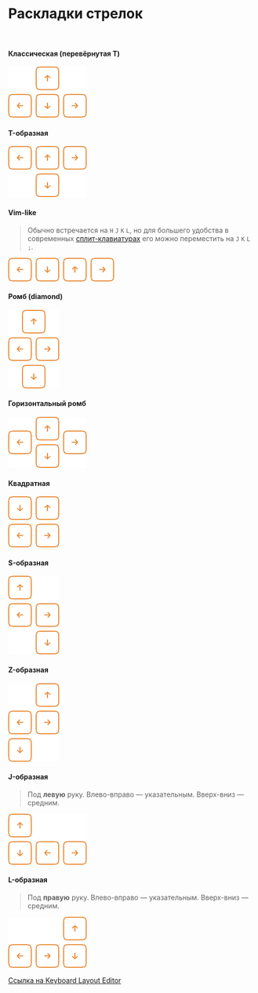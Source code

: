 # Раскладки стрелок

<br>

#### Классическая (перевёрнутая T)
![inverted-t](/assets/arrows/arrows--inverted-t.png)

#### T-образная
![t-shaped](/assets/arrows/arrows--t-shaped.png)

#### Vim-like

> Обычно встречается на `H` `J` `K` `L`, но для большего удобства
> в современных [сплит-клавиатурах](/dictionary/split.md) его можно переместить на `J` `K` `L` `;`.

![inverted-t](/assets/arrows/arrows--vim-like.png)

#### Ромб (diamond)
![diamond](/assets/arrows/arrows--diamond.png)

#### Горизонтальный ромб
![horizontal-diamond](/assets/arrows/arrows--horizontal-diamond.png)

#### Квадратная

![squared](/assets/arrows/arrows--squared.png)

#### S-образная
![s-shaped](/assets/arrows/arrows--s-shaped.png)

#### Z-образная
![z-shaped](/assets/arrows/arrows--z-shaped.png)

#### J-образная
> Под **левую** руку. Влево-вправо — указательным. Вверх-вниз — средним.

![j-shaped](/assets/arrows/arrows--j-shaped.png)

#### L-образная
> Под **правую** руку. Влево-вправо — указательным. Вверх-вниз — средним.

![l-shaped](/assets/arrows/arrows--l-shaped.png)

[Ссылка на Keyboard Layout Editor](http://www.keyboard-layout-editor.com/#/gists/c0bae0d748a88eb1d3fdbba7cc892b09)
